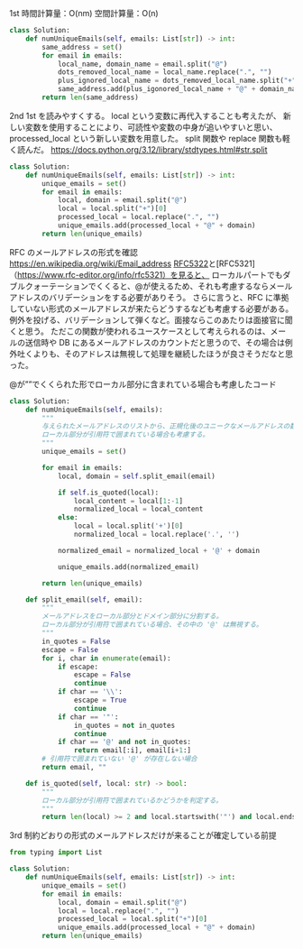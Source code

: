 1st
時間計算量：O(nm)
空間計算量：O(n)

```python
class Solution:
    def numUniqueEmails(self, emails: List[str]) -> int:
        same_address = set()
        for email in emails:
            local_name, domain_name = email.split("@")
            dots_removed_local_name = local_name.replace(".", "")
            plus_ignored_local_name = dots_removed_local_name.split("+")[0]
            same_address.add(plus_igonored_local_name + "@" + domain_name)
        return len(same_address)
```

2nd
1st を読みやすくする。
local という変数に再代入することも考えたが、
新しい変数を使用することにより、可読性や変数の中身が追いやすいと思い、processed_local という新しい変数を用意した。
split 関数や replace 関数も軽く読んだ。
https://docs.python.org/3.12/library/stdtypes.html#str.split

```python
class Solution:
    def numUniqueEmails(self, emails: List[str]) -> int:
        unique_emails = set()
        for email in emails:
            local, domain = email.split("@")
            local = local.split("+")[0]
            processed_local = local.replace(".", "")
            unique_emails.add(processed_local + "@" + domain)
        return len(unique_emails)
```

RFC のメールアドレスの形式を確認
https://en.wikipedia.org/wiki/Email_address
[RFC5322](https://www.rfc-editor.org/info/rfc5322)と[RFC5321]（https://www.rfc-editor.org/info/rfc5321）を見ると、
ローカルパートでもダブルクォーテーションでくくると、@が使えるため、それも考慮するならメールアドレスのバリデーションをする必要がありそう。
さらに言うと、RFC に準拠していない形式のメールアドレスが来たらどうするなども考慮する必要がある。
例外を投げる、バリデーションして弾くなど。面接ならこのあたりは面接官に聞くと思う。
ただこの関数が使われるユースケースとして考えられるのは、メールの送信時や DB にあるメールアドレスのカウントだと思うので、その場合は例外吐くよりも、そのアドレスは無視して処理を継続したほうが良さそうだなと思った。

@が””でくくられた形でローカル部分に含まれている場合も考慮したコード

```python
class Solution:
    def numUniqueEmails(self, emails):
        """
        与えられたメールアドレスのリストから、正規化後のユニークなメールアドレスの数を返す。
        ローカル部分が引用符で囲まれている場合も考慮する。
        """
        unique_emails = set()

        for email in emails:
            local, domain = self.split_email(email)

            if self.is_quoted(local):
                local_content = local[1:-1]
                normalized_local = local_content
            else:
                local = local.split('+')[0]
                normalized_local = local.replace('.', '')

            normalized_email = normalized_local + '@' + domain

            unique_emails.add(normalized_email)

        return len(unique_emails)

    def split_email(self, email):
        """
        メールアドレスをローカル部分とドメイン部分に分割する。
        ローカル部分が引用符で囲まれている場合、その中の '@' は無視する。
        """
        in_quotes = False
        escape = False
        for i, char in enumerate(email):
            if escape:
                escape = False
                continue
            if char == '\\':
                escape = True
                continue
            if char == '"':
                in_quotes = not in_quotes
                continue
            if char == '@' and not in_quotes:
                return email[:i], email[i+1:]
        # 引用符で囲まれていない '@' が存在しない場合
        return email, ""

    def is_quoted(self, local: str) -> bool:
        """
        ローカル部分が引用符で囲まれているかどうかを判定する。
        """
        return len(local) >= 2 and local.startswith('"') and local.endswith('"')

```

3rd
制約どおりの形式のメールアドレスだけが来ることが確定している前提

```python
from typing import List

class Solution:
    def numUniqueEmails(self, emails: List[str]) -> int:
        unique_emails = set()
        for email in emails:
            local, domain = email.split("@")
            local = local.replace(".", "")
            processed_local = local.split("+")[0]
            unique_emails.add(processed_local + "@" + domain)
        return len(unique_emails)
```
